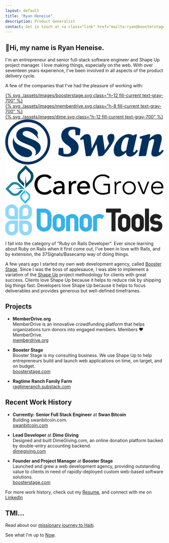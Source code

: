 ```yaml
---
layout: default
title: "Ryan Heneise"
description: Product Generalist
contact: Get in touch at <a class="link" href="mailto:ryan@boosterstage.com">ryan@boosterstage.com</a>
---
```


## 👋Hi, my name is Ryan Heneise.

I'm an entrepreneur and senior full-stack software engineer and Shape Up project manager. I love making things, especially on the web. With over seventeen years experience, I've been involved in all aspects of the product delivery cycle. 

A few of the companies that I've had the pleasure of working with: 

<div class="grid grid-cols-2 lg:grid-cols-3 gap-4 mt-12 mb-20 bg:white shadow-2xl dark:shadow-none dark:bg-gray-100 rounded-xl px-2 py-6">

  <div class="flex items-center justify-center"><a href="https://boosterstage.com/">
    {% svg ./assets/images/boosterstage.svg class="h-12 fill-current text-gray-700" %}
  </a></div>
  <div class="flex items-center justify-center"><a href="https://memberdrive.org/">
    {% svg ./assets/images/memberdrive.svg class="h-8 fill-current text-gray-700" %}
  </a></div>
  <div class="flex items-center justify-center"><a href="https://boosterstage.com/portfolio/dime-giving/">
    {% svg ./assets/images/dime.svg class="h-12 fill-current text-gray-700" %}
  </a></div>
  <div class="flex items-center justify-center"><a href="https://swanbitcoin.com/" class=''><img alt="Swan" class="m-0 h-10" src="./assets/images/swan.png" /></a></div>
  <div class="flex items-center justify-center"><a href="https://boosterstage.com/portfolio/caregrove/" class=""><img alt="Caregrove" class="m-0 h-10" src="./assets/images/caregrove.png" /></a></div>
  <div class="flex items-center justify-center"><a href="https://boosterstage.com/portfolio/donor-tools/" class=""><img alt="DonorTools" class="m-0 h-8" src="./assets/images/donortools.png" /></a></div>
  <!-- <div class="flex items-center justify-center"><a href="https://biola.edu/"><img alt="Biola University" class="m-0 h-20" src="./assets/images/biola.png" /></a></div> -->

</div>


I fall into the category of "Ruby on Rails Developer". Ever since learning about Ruby on Rails when it first come out, I've been in love with Rails, and by extension, the 37Signals/Basecamp way of doing things. 

A few years ago I started my own web development agency, called [Booster Stage](https://boosterstage.com). Since I was the boss of applesauce, I was able to implement a variation of the [Shape Up](https://basecamp.com/shapeup) project methodology for clients with great success. Clients love Shape Up because it helps to reduce risk by shipping big things fast. Developers love Shape Up because it helps to focus deliverables and provides generous but well-defined timeframes.

## Projects

- **MemberDrive.org**\
  MemberDrive is an innovative crowdfunding platform that helps organizations turn donors into engaged members. Members ❤️ MemberDrive.\
	[memberdrive.org](https://memberdrive.org)

- **Booster Stage**\
  Booster Stage is my consulting business. We use Shape Up to help entrepreneurs build and launch web applications on time, on target, and on budget.\
  [boosterstage.com](https://boosterstage.com)

- **Ragtime Ranch Family Farm**\
  [ragtimeranch.substack.com](https://ragtimeranch.substack.com)
  
## Recent Work History

- <strong class="text-red-500">Currently:</strong> **Senior Full Stack Engineer** at **Swan Bitcoin**\
  Building swanbitcoin.com.\
  [swanbitcoin.com](https://swanbitcoin.com)

- **Lead Developer** at **Dime Giving**\
	Designed and built DimeGiving.com, an online donation platform backed by double-entry accounting backend. \
	[dimegiving.com](https://dimegiving.com)

- **Founder and Project Manager** at **Booster Stage**\
  Launched and grew a web development agency, providing outstanding value to clients in need of rapidly-deployed custom web-based software solutions.\
  [boosterstage.com](https://boosterstage.com)

For more work history, check out my [Resume](./resume), and connect with me on [LinkedIn](https://www.linkedin.com/in/heneise)

## TMI...

Read about our [missionary journey to Haiti](http://heneisefamily.substack.com).

See what I'm up to [Now](/now).
